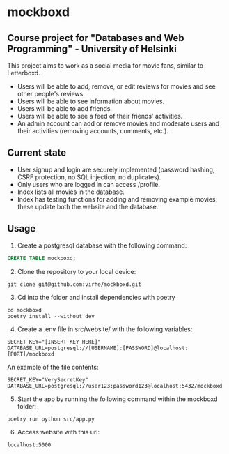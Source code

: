 # mockboxd
## Course project for "Databases and Web Programming" - University of Helsinki

This project aims to work as a social media for movie fans, similar to Letterboxd.
- Users will be able to add, remove, or edit reviews for movies and see other people's reviews.
- Users will be able to see information about movies.
- Users will be able to add friends.
- Users will be able to see a feed of their friends' activities.
- An admin account can add or remove movies and moderate users and their activities (removing accounts, comments, etc.).

## Current state

- User signup and login are securely implemented (password hashing, CSRF protection, no SQL injection, no duplicates).
- Only users who are logged in can access /profile.
- Index lists all movies in the database.
- Index has testing functions for adding and removing example movies; these update both the website and the database.

## Usage

1. Create a postgresql database with the following command:
```SQL
CREATE TABLE mockboxd;
```

2. Clone the repository to your local device:
```
git clone git@github.com:virhe/mockboxd.git
```

3. Cd into the folder and install dependencies with poetry
```
cd mockboxd
poetry install --without dev
```

4. Create a .env file in src/website/ with the following variables:
```
SECRET_KEY="[INSERT KEY HERE]"
DATABASE_URL=postgresql://[USERNAME]:[PASSWORD]@localhost:[PORT]/mockboxd
```

An example of the file contents:
```
SECRET_KEY="VerySecretKey"
DATABASE_URL=postgresql://user123:password123@localhost:5432/mockboxd
```

5. Start the app by running the following command within the mockboxd folder:
```
poetry run python src/app.py
```

6. Access website with this url:
```
localhost:5000
```